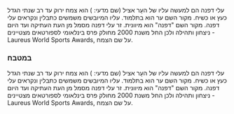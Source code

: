 עלי דפנה הם למעשה עליו של העָר אציל (שם מדעי: ) הוא צמח ירוק עד רב שנתי הגדל כעץ או כשיח. מקור השם ער הוא בתלמוד. עליו המיובשים משמשים כתבלין ונקראים עלי דפנה. מקור השם "דפנה" הוא מיוונית. זר עלי דפנה מסמל מן העת העתיקה ועד היום ניצחון ותהילה ולכן החל משנת 2000 מחולק פרס בינלאומי לספורטאים מצטיינים - Laureus World Sports Awards, על שם הצמח.

### במטבח

עלי דפנה הם למעשה עליו של העָר אציל (שם מדעי: ) הוא צמח ירוק עד רב שנתי הגדל כעץ או כשיח. מקור השם ער הוא בתלמוד. עליו המיובשים משמשים כתבלין ונקראים עלי דפנה. מקור השם "דפנה" הוא מיוונית. זר עלי דפנה מסמל מן העת העתיקה ועד היום ניצחון ותהילה ולכן החל משנת 2000 מחולק פרס בינלאומי לספורטאים מצטיינים - Laureus World Sports Awards, על שם הצמח.
